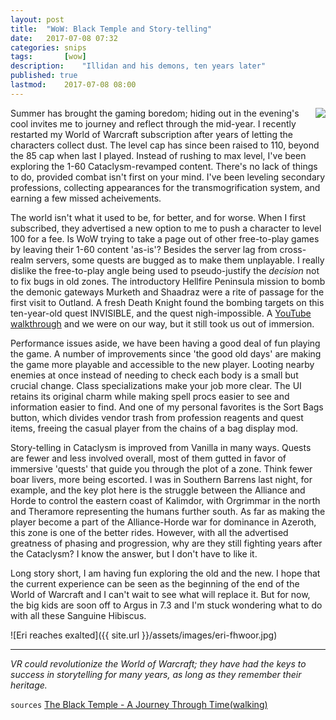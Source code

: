 ```yaml
---
layout: post
title: 	"WoW: Black Temple and Story-telling"
date:	2017-07-08 07:32	
categories:	snips
tags:		[wow] 
description: 	"Illidan and his demons, ten years later"
published: true
lastmod:	2017-07-08 08:00
---
```


<img style="float: right;" src="{{ site.url }}/assets/images/eri-r-power.jpg">

Summer has brought the gaming boredom; hiding out in the evening's cool invites me to journey and reflect through the mid-year. I recently restarted my World of Warcraft subscription after years of letting the characters collect dust. The level cap has since been raised to 110, beyond the 85 cap when last I played. Instead of rushing to max level, I've been exploring the 1-60 Cataclysm-revamped content. There's no lack of things to do, provided combat isn't first on your mind. I've been leveling secondary professions, collecting appearances for the transmogrification system, and earning a few missed acheivements.

The world isn't what it used to be, for better, and for worse. When I first subscribed, they advertised a new option to me to push a character to level 100 for a fee. Is WoW trying to take a page out of other free-to-play games by leaving their 1-60 content 'as-is'? Besides the server lag from cross-realm servers, some quests are bugged as to make them unplayable. I really dislike the free-to-play angle being used to pseudo-justify the _decision_ not to fix bugs in old zones. The introductory Hellfire Peninsula mission to bomb the demonic gateways Murketh and Shaadraz were a rite of passage for the first visit to Outland. A fresh Death Knight found the bombing targets on this ten-year-old quest INVISIBLE, and the quest nigh-impossible. A [YouTube walkthrough](https://www.youtube.com/watch?v=JfA9d0iIZl8) and we were on our way, but it still took us out of immersion.

Performance issues aside, we have been having a good deal of fun playing the game. A number of improvements since 'the good old days' are making the game more playable and accessible to the new player. Looting nearby enemies at once instead of needing to check each body is a small but crucial change. Class specializations make your job more clear. The UI retains its original charm while making spell procs easier to see and information easier to find. And one of my personal favorites is the Sort Bags button, which divides vendor trash from profession reagents and quest items, freeing the casual player from the chains of a bag display mod.

Story-telling in Cataclysm is improved from Vanilla in many ways. Quests are fewer and less involved overall, most of them gutted in favor of immersive 'quests' that guide you through the plot of a zone. Think fewer boar livers, more being escorted. I was in Southern Barrens last night, for example, and the key plot here is the struggle between the Alliance and Horde to control the eastern coast of Kalimdor, with Orgrimmar in the north and Theramore representing the humans further south. As far as making the player become a part of the Alliance-Horde war for dominance in Azeroth, this zone is one of the better rides. However, with all the advertised greatness of phasing and progression, why are they still fighting years after the Cataclysm? I know the answer, but I don't have to like it.

Long story short, I am having fun exploring the old and the new. I hope that the current experience can be seen as the beginning of the end of the World of Warcraft and I can't wait to see what will replace it. But for now, the big kids are soon off to Argus in 7.3 and I'm stuck wondering what to do with all these Sanguine Hibiscus.

![Eri reaches exalted]({{ site.url }}/assets/images/eri-fhwoor.jpg)

*****

_VR could revolutionize the World of Warcraft; they have had the keys to success in storytelling for many years, as long as they remember their heritage._

`sources`
[The Black Temple - A Journey Through Time(walking)](https://worldofwarcraft.com/en-us/news/20855984)